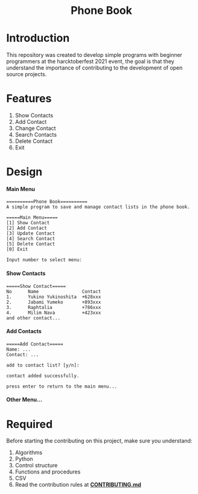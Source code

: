 <h1 align='center'>
    Phone Book
</h1>

# Introduction
This repository was created to develop simple programs with beginner programmers at the harcktoberfest 2021 event, the goal is that they understand the importance of contributing to the development of open source projects.

# Features
1. Show Contacts
2. Add Contact
3. Change Contact
4. Search Contacts
5. Delete Contact
6. Exit

# Design
#### Main Menu
```
==========Phone Book==========
A simple program to save and manage contact lists in the phone book. 

=====Main Menu=====
[1] Show Contact
[2] Add Contact
[3] Update Contact
[4] Search Contact
[5] Delete Contact
[0] Exit

Input number to select menu:
```

#### Show Contacts
```
=====Show Contact=====
No      Name                Contact
1.      Yukino Yukinoshita  +628xxx
2.      Jabami Yumeko       +893xxx
3.      Raphtalia           +786xxx
4.      Milim Nava          +423xxx
and other contact...
```

#### Add Contacts
```
=====Add Contact=====
Name: ...
Contact: ...

add to contact list? [y/n]:

contact added successfully.

press enter to return to the main menu...
```

#### Other Menu...

# Required
Before starting the contributing on this project, make sure you understand:
1. Algorithms
2. Python
3. Control structure
4. Functions and procedures
5. CSV
8. Read the contribution rules at **[CONTRIBUTING.md](https://github.com/CycloneDevID/Phone-Book/blob/main/CONTRIBUTING.md)**
